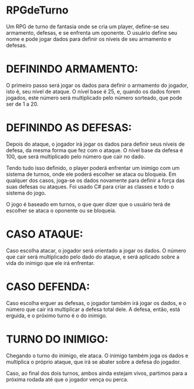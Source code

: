 # RPGdeTurno
Um RPG de turno de fantasia onde se cria um player, define-se seu armamento, defesas, e se enfrenta um oponente.
O usuário define seu nome e pode jogar dados para definir os níveis de seu armamento e defesas. 

# DEFININDO ARMAMENTO:
O primeiro passo será jogar os dados para definir o armamento do jogador, isto é, seu nível de ataque. O nível base é 25, e, quando os dados forem jogados, este número será multiplicado pelo número sorteado, que pode ser de 1 a 20.
# DEFININDO AS DEFESAS:
Depois do ataque, o jogador irá jogar os dados para definir seus níveis de defesa, da mesma forma que fez com o ataque. O nível base da defesa é 100, que será multiplicado pelo número que cair no dado.

Tendo tudo isso definido, o player poderá enfrentar um inimigo com um sistema de turnos, onde ele poderá escolher se ataca ou bloqueia. Em qualquer dos casos, joga-se os dados novamente para definir a força das suas defesas ou ataques.
Foi usado C# para criar as classes e todo o sistema do jogo.

O jogo é baseado em turnos, o que quer dizer que o usuário terá de escolher se ataca o oponente ou se bloqueia.

# CASO ATAQUE:
Caso escolha atacar, o jogador será orientado a jogar os dados. O número que cair será multiplicado pelo dado do ataque, e será aplicado sobre a vida do inimigo que ele irá enfrentar. 
# CASO DEFENDA:
Caso escolha erguer as defesas, o jogador também irá jogar os dados, e o número que cair irá multiplicar a defesa total dele. A defesa, então, está erguida, e o próximo turno é o do inimigo.

# TURNO DO INIMIGO:
Chegando o turno do inimigo, ele ataca. O inimigo também joga os dados e multiplica o próprio ataque, que irá se abater sobre a defesa do jogador. 

Caso, ao final dos dois turnos, ambos ainda estejam vivos, partimos para a próxima rodada até que o jogador vença ou perca.
